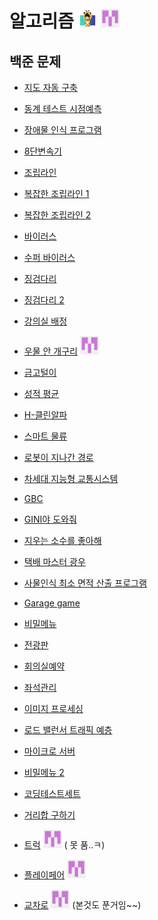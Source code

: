 # 알고리즘 <img src="./md-images/elwlahd555.png" height = "30" width="30"> <img src="./md-images/universooa.png" height = "30" width="30">

## 백준 문제

- [지도 자동 구축](https://softeer.ai/practice/info.do?eventIdx=1&psProblemId=413)

- [동계 테스트 시점예측](https://softeer.ai/practice/info.do?eventIdx=1&psProblemId=411)

- [장애물 인식 프로그램](https://softeer.ai/practice/info.do?eventIdx=1&psProblemId=409)

- [8단변속기](https://softeer.ai/practice/info.do?eventIdx=1&psProblemId=408)

- [조립라인](https://softeer.ai/practice/info.do?eventIdx=1&psProblemId=403)

- [복잡한 조립라인 1](https://softeer.ai/practice/info.do?eventIdx=1&psProblemId=404)

- [복잡한 조립라인 2](https://softeer.ai/practice/info.do?eventIdx=1&psProblemId=405)

- [바이러스](https://softeer.ai/practice/info.do?eventIdx=1&psProblemId=407)

- [수퍼 바이러스](https://softeer.ai/practice/info.do?eventIdx=1&psProblemId=391)

- [징검다리](https://softeer.ai/practice/info.do?eventIdx=1&psProblemId=390)

- [징검다리 2](https://softeer.ai/practice/info.do?eventIdx=1&psProblemId=393)

- [강의실 배정](https://softeer.ai/practice/info.do?eventIdx=1&psProblemId=392)

- [우물 안 개구리](https://softeer.ai/practice/info.do?eventIdx=1&psProblemId=394) <img src="./md-images/universooa.png" height = "30" width="30">

- [금고털이](https://softeer.ai/practice/info.do?eventIdx=1&psProblemId=395)

- [성적 평균](https://softeer.ai/practice/info.do?eventIdx=1&psProblemId=389)

- [H-클린알파](https://softeer.ai/practice/info.do?eventIdx=1&psProblemId=423)

- [스마트 물류](https://softeer.ai/practice/info.do?eventIdx=1&psProblemId=414)

- [로봇이 지나간 경로](https://softeer.ai/practice/info.do?eventIdx=1&psProblemId=577)

- [차세대 지능형 교통시스템](https://softeer.ai/practice/info.do?eventIdx=1&psProblemId=580)

- [GBC](https://softeer.ai/practice/info.do?eventIdx=1&psProblemId=584)

- [GINI야 도와줘](https://softeer.ai/practice/info.do?eventIdx=1&psProblemId=583)

- [지우는 소수를 좋아해](https://softeer.ai/practice/info.do?eventIdx=1&psProblemId=582)

- [택배 마스터 광우](https://softeer.ai/practice/info.do?eventIdx=1&psProblemId=581)

- [사물인식 최소 면적 산출 프로그램](https://softeer.ai/practice/info.do?eventIdx=1&psProblemId=531)

- [Garage game](https://softeer.ai/practice/info.do?eventIdx=1&psProblemId=540)

- [비밀메뉴](https://softeer.ai/practice/info.do?eventIdx=1&psProblemId=623)

- [전광판](https://softeer.ai/practice/info.do?eventIdx=1&psProblemId=624)

- [회의실예약](https://softeer.ai/practice/info.do?eventIdx=1&psProblemId=626)

- [좌석관리](https://softeer.ai/practice/info.do?eventIdx=1&psProblemId=625)

- [이미지 프로세싱](https://softeer.ai/practice/info.do?eventIdx=1&psProblemId=627)

- [로드 밸런서 트래픽 예층](https://softeer.ai/practice/info.do?eventIdx=1&psProblemId=629)

- [마이크로 서버](https://softeer.ai/practice/info.do?eventIdx=1&psProblemId=628)

- [비밀메뉴 2](https://softeer.ai/practice/info.do?eventIdx=1&psProblemId=633)

- [코딩테스트세트](https://softeer.ai/practice/info.do?eventIdx=1&psProblemId=630)

- [거리합 구하기](https://softeer.ai/practice/info.do?eventIdx=1&psProblemId=635)

- [트럭](https://softeer.ai/practice/info.do?eventIdx=1&psProblemId=631) <img src="./md-images/universooa.png" height = "30" width="30"> ( 못 품..ㅋ)

- [플레이페어](https://softeer.ai/practice/info.do?eventIdx=1&psProblemId=804)  <img src="./md-images/universooa.png" height = "30" width="30">

- [교차로](https://softeer.ai/practice/info.do?eventIdx=1&psProblemId=803)  <img src="./md-images/universooa.png" height = "30" width="30"> (본것도 푼거임~~)


